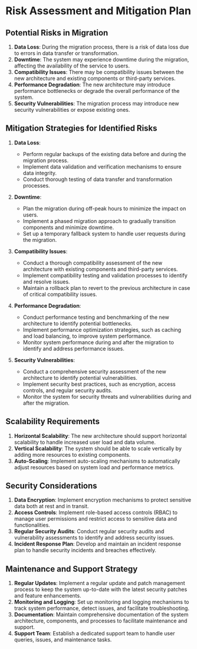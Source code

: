 # Risk Assessment and Mitigation Plan

## Potential Risks in Migration

1. **Data Loss**: During the migration process, there is a risk of data loss due to errors in data transfer or transformation.
2. **Downtime**: The system may experience downtime during the migration, affecting the availability of the service to users.
3. **Compatibility Issues**: There may be compatibility issues between the new architecture and existing components or third-party services.
4. **Performance Degradation**: The new architecture may introduce performance bottlenecks or degrade the overall performance of the system.
5. **Security Vulnerabilities**: The migration process may introduce new security vulnerabilities or expose existing ones.

## Mitigation Strategies for Identified Risks

1. **Data Loss**:
   - Perform regular backups of the existing data before and during the migration process.
   - Implement data validation and verification mechanisms to ensure data integrity.
   - Conduct thorough testing of data transfer and transformation processes.

2. **Downtime**:
   - Plan the migration during off-peak hours to minimize the impact on users.
   - Implement a phased migration approach to gradually transition components and minimize downtime.
   - Set up a temporary fallback system to handle user requests during the migration.

3. **Compatibility Issues**:
   - Conduct a thorough compatibility assessment of the new architecture with existing components and third-party services.
   - Implement compatibility testing and validation processes to identify and resolve issues.
   - Maintain a rollback plan to revert to the previous architecture in case of critical compatibility issues.

4. **Performance Degradation**:
   - Conduct performance testing and benchmarking of the new architecture to identify potential bottlenecks.
   - Implement performance optimization strategies, such as caching and load balancing, to improve system performance.
   - Monitor system performance during and after the migration to identify and address performance issues.

5. **Security Vulnerabilities**:
   - Conduct a comprehensive security assessment of the new architecture to identify potential vulnerabilities.
   - Implement security best practices, such as encryption, access controls, and regular security audits.
   - Monitor the system for security threats and vulnerabilities during and after the migration.

## Scalability Requirements

1. **Horizontal Scalability**: The new architecture should support horizontal scalability to handle increased user load and data volume.
2. **Vertical Scalability**: The system should be able to scale vertically by adding more resources to existing components.
3. **Auto-Scaling**: Implement auto-scaling mechanisms to automatically adjust resources based on system load and performance metrics.

## Security Considerations

1. **Data Encryption**: Implement encryption mechanisms to protect sensitive data both at rest and in transit.
2. **Access Controls**: Implement role-based access controls (RBAC) to manage user permissions and restrict access to sensitive data and functionalities.
3. **Regular Security Audits**: Conduct regular security audits and vulnerability assessments to identify and address security issues.
4. **Incident Response Plan**: Develop and maintain an incident response plan to handle security incidents and breaches effectively.

## Maintenance and Support Strategy

1. **Regular Updates**: Implement a regular update and patch management process to keep the system up-to-date with the latest security patches and feature enhancements.
2. **Monitoring and Logging**: Set up monitoring and logging mechanisms to track system performance, detect issues, and facilitate troubleshooting.
3. **Documentation**: Maintain comprehensive documentation of the system architecture, components, and processes to facilitate maintenance and support.
4. **Support Team**: Establish a dedicated support team to handle user queries, issues, and maintenance tasks.
